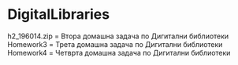 # DigitalLibraries
h2_196014.zip = Втора домашна задача по Дигитални библиотеки <br>
Homework3 = Трета домашна задача по Дигитални библиотеки
Homework4 = Четврта домашна задача по Дигитални библиотеки
